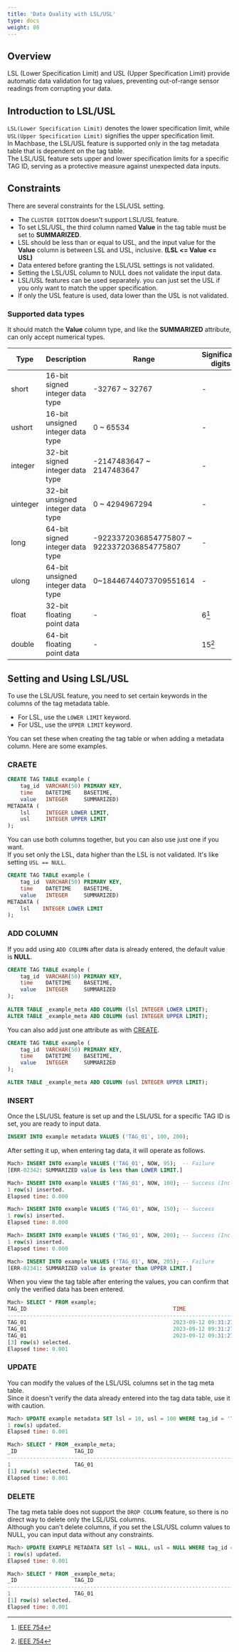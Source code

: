 ```yaml
---
title: 'Data Quality with LSL/USL'
type: docs
weight: 80
---
```


## Overview

LSL (Lower Specification Limit) and USL (Upper Specification Limit) provide automatic data validation for tag values, preventing out-of-range sensor readings from corrupting your data.

## Introduction to LSL/USL

`LSL(Lower Specification Limit)` denotes the lower specification limit, while `USL(Upper Specification Limit)` signifies the upper specification limit.  
In Machbase, the LSL/USL feature is supported only in the tag metadata table that is dependent on the tag table.  
The LSL/USL feature sets upper and lower specification limits for a specific TAG ID, serving as a protective measure against unexpected data inputs.  

## Constraints

There are several constraints for the LSL/USL setting.

* The `CLUSTER EDITION` doesn't support LSL/USL feature.
* To set LSL/USL, the third column named __Value__ in the tag table must be set to __SUMMARIZED__.
* LSL should be less than or equal to USL, and the input value for the __Value__ column is between LSL and USL, inclusive. __(LSL <= Value <= USL)__
* Data entered before granting the LSL/USL settings is not validated.
* Setting the LSL/USL column to NULL does not validate the input data.
* LSL/USL features can be used separately. you can just set the USL if you only want to match the upper specification.
* If only the USL feature is used, data lower than the USL is not validated.

### Supported data types

It should match the __Value__ column type, and like the __SUMMARIZED__ attribute, can only accept numerical types.

|Type|Description|Range|Significant digits|
|----|------|-----|----|
|short|16-bit signed integer data type|-32767 ~ 32767|-|
|ushort|16-bit unsigned integer data type|0 ~ 65534|-|
|integer|32-bit signed integer data type|-2147483647 ~ 2147483647|-|
|uinteger|32-bit unsigned integer data type|0 ~ 4294967294|-|
|long|64-bit signed integer data type|-9223372036854775807 ~ 9223372036854775807|-|
|ulong|64-bit unsigned integer data type|0~18446744073709551614|-|
|float|32-bit floating point data|-|6[^1]|
|double|64-bit floating point data|-|15[^1]|

## Setting and Using LSL/USL

To use the LSL/USL feature, you need to set certain keywords in the columns of the tag metadata table.

* For LSL, use the `LOWER LIMIT` keyword.
* For USL, use the `UPPER LIMIT` keyword.

You can set these when creating the tag table or when adding a metadata column. Here are some examples.

### CRAETE

```sql
CREATE TAG TABLE example (
    tag_id  VARCHAR(50) PRIMARY KEY,
    time    DATETIME    BASETIME,
    value   INTEGER     SUMMARIZED)
METADATA (
    lsl     INTEGER LOWER LIMIT,
    usl     INTEGER UPPER LIMIT 
);
```

You can use both columns together, but you can also use just one if you want.  
If you set only the LSL, data higher than the LSL is not validated. It's like setting `USL == NULL`.

```sql
CREATE TAG TABLE example (
    tag_id  VARCHAR(50) PRIMARY KEY,
    time    DATETIME    BASETIME,
    value   INTEGER     SUMMARIZED)
METADATA (
    lsl    INTEGER LOWER LIMIT  
);
```

### ADD COLUMN

If you add using `ADD COLUMN` after data is already entered, the default value is __NULL__.

```sql
CREATE TAG TABLE example (
    tag_id  VARCHAR(50) PRIMARY KEY,
    time    DATETIME    BASETIME,
    value   INTEGER     SUMMARIZED
);
 
ALTER TABLE _example_meta ADD COLUMN (lsl INTEGER LOWER LIMIT);
ALTER TABLE _example_meta ADD COLUMN (usl INTEGER UPPER LIMIT);
```

You can also add just one attribute as with [CREATE](#craete).

```sql
CREATE TAG TABLE example (
    tag_id  VARCHAR(50) PRIMARY KEY,
    time    DATETIME    BASETIME,
    value   INTEGER     SUMMARIZED
);

ALTER TABLE _example_meta ADD COLUMN (usl INTEGER UPPER LIMIT);
```

### INSERT

Once the LSL/USL feature is set up and the LSL/USL for a specific TAG ID is set, you are ready to input data.

```sql
INSERT INTO example metadata VALUES ('TAG_01', 100, 200);
```

After setting it up, when entering tag data, it will operate as follows.

```sql
Mach> INSERT INTO example VALUES ('TAG_01', NOW, 95);  -- Failure
[ERR-02342: SUMMARIZED value is less than LOWER LIMIT.]

Mach> INSERT INTO example VALUES ('TAG_01', NOW, 100); -- Success (Inclusive)
1 row(s) inserted.
Elapsed time: 0.000

Mach> INSERT INTO example VALUES ('TAG_01', NOW, 150); -- Success
1 row(s) inserted.
Elapsed time: 0.000

Mach> INSERT INTO example VALUES ('TAG_01', NOW, 200); -- Success (Inclusive)
1 row(s) inserted.
Elapsed time: 0.000

Mach> INSERT INTO example VALUES ('TAG_01', NOW, 205); -- Failure
[ERR-02341: SUMMARIZED value is greater than UPPER LIMIT.]
```

When you view the tag table after entering the values, you can confirm that only the verified data has been entered.

```sql
Mach> SELECT * FROM example;
TAG_ID                                              TIME                            VALUE       LSL         USL         
------------------------------------------------------------------------------------------------------------------------------
TAG_01                                              2023-09-12 09:31:27 923:289:631 100         100         200         
TAG_01                                              2023-09-12 09:31:27 929:013:232 150         100         200         
TAG_01                                              2023-09-12 09:31:27 939:209:248 200         100         200         
[3] row(s) selected.
Elapsed time: 0.001
```

### UPDATE

You can modify the values of the LSL/USL columns set in the tag meta table.  
Since it doesn't verify the data already entered into the tag data table, use it with caution.

```sql
Mach> UPDATE example metadata SET lsl = 10, usl = 100 WHERE tag_id = 'TAG_01';
1 row(s) updated.
Elapsed time: 0.001

Mach> SELECT * FROM _example_meta;
_ID                  TAG_ID                                              LSL         USL         
------------------------------------------------------------------------------------------------------
1                    TAG_01                                              10          100         
[1] row(s) selected.
Elapsed time: 0.001
```

### DELETE

The tag meta table does not support the `DROP COLUMN` feature, so there is no direct way to delete only the LSL/USL columns.  
Although you can't delete columns, if you set the LSL/USL column values to NULL, you can input data without any constraints.

```sql
Mach> UPDATE EXAMPLE METADATA SET lsl = NULL, usl = NULL WHERE tag_id = 'TAG_01';
1 row(s) updated.
Elapsed time: 0.001

Mach> SELECT * FROM _example_meta;
_ID                  TAG_ID                                              LSL         USL         
------------------------------------------------------------------------------------------------------
1                    TAG_01                                              NULL        NULL        
[1] row(s) selected.
Elapsed time: 0.001
```

[^1]: [IEEE 754](https://en.wikipedia.org/wiki/IEEE_754)
